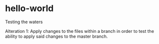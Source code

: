 # hello-world
Testing the waters

Alteration 1: Apply changes to the files within a branch in order to test the ability to apply said changes to the master branch.
